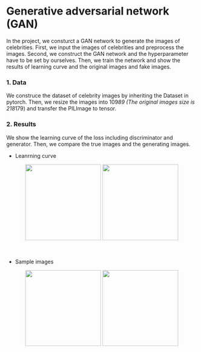 # Generative adversarial network (GAN)
In the project, we consturct a GAN network to generate the images of celebrities. First, we input the images of celebrities and preprocess the images. Second, we construct the GAN network and the hyperparameter have to be set by ourselves. Then, we train the network and show the results of learning curve and the original images and fake images.  
### 1. Data
We construce the dataset of celebrity images by inheriting the Dataset in pytorch. Then, we resize the images into 109*89 (The original images size is 218*179) and transfer the PILImage to tensor.  

### 2. Results
We show the learning curve of the loss including discriminator and generator. Then, we compare the true images and the generating images.  

* Leanrning curve  

<div align="center">
<img src="" height="200px">
<img src="" height="200px">
</div>  

&emsp;
* Sample images  

<div align="center">
<img src="" height="200px">
<img src="" height="200px">
</div>



